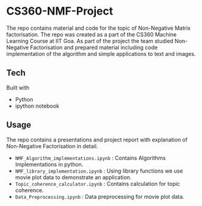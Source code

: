 # CS360-NMF-Project
The repo contains material and code for the topic of Non-Negative Matrix factorisation. The repo was created as a part of the CS360 Machine Learning Course at IIT Goa. As part of the project the team studied Non-Negative Factorisation and prepared material including code implementation of the algorithm and simple applications to text and images.

## Tech
Built with
- Python
- ipython notebook

## Usage
The repo contains a presentations and project report with explanation of Non-Negative Factorisation in detail. 

* `NMF_Algorithm_implementations.ipynb` : Contains Algorithms Implementations in python.
* `NMF_library_implementation.ipynb` : Using library functions we use movie plot data to demonstrate an application.
* `Topic_coherence_calculator.ipynb` : Contains calculation for topic coherence.
* `Data_Preprocessing.ipynb` : Data preprocessing for movie plot data.